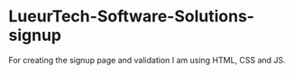 # LueurTech-Software-Solutions-signup
For creating the signup page and validation I am using HTML, CSS and JS.
